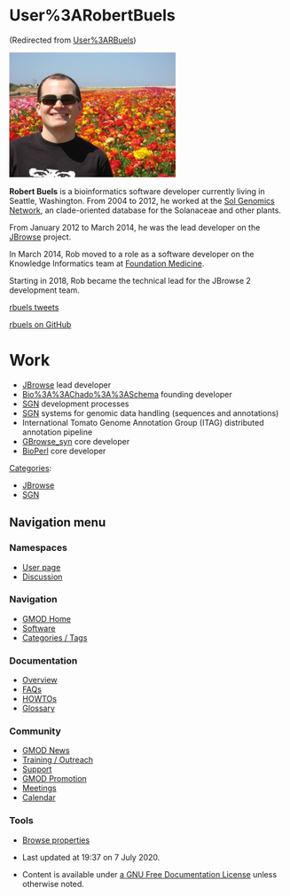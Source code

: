 



<span id="top"></span>




# <span dir="auto">User%3ARobertBuels</span>





(Redirected from
[User%3ARBuels](http://gmod.org/mediawiki/index.php?title=User%3ARBuels&redirect=no "User%3ARBuels"))





<img
src="https://raw.githubusercontent.com/GMOD/gmod.github.io/main/mediawiki/images/thumb/f/fa/Rbuels_and_pretty_flowers.jpg/300px-Rbuels_and_pretty_flowers.jpg"
srcset="https://raw.githubusercontent.com/GMOD/gmod.github.io/main/mediawiki/images/thumb/f/fa/Rbuels_and_pretty_flowers.jpg/450px-Rbuels_and_pretty_flowers.jpg 1.5x, https://raw.githubusercontent.com/GMOD/gmod.github.io/main/mediawiki/images/thumb/f/fa/Rbuels_and_pretty_flowers.jpg/600px-Rbuels_and_pretty_flowers.jpg 2x"
width="300" height="225" alt="Rbuels and pretty flowers.jpg" />

**Robert Buels** is a bioinformatics software developer currently living
in Seattle, Washington. From 2004 to 2012, he worked at the
<a href="http://solgenomics.net" class="external text"
rel="nofollow">Sol Genomics Network</a>, an clade-oriented database for
the Solanaceae and other plants.

From January 2012 to March 2014, he was the lead developer on the
[JBrowse](JBrowse.1 "JBrowse") project.

In March 2014, Rob moved to a role as a software developer on the
Knowledge Informatics team at
<a href="http://foundationmedicine.com" class="external text"
rel="nofollow">Foundation Medicine</a>.

Starting in 2018, Rob became the technical lead for the JBrowse 2
development team.

<a href="http://twitter.com/rbuels" class="external text"
rel="nofollow">rbuels tweets</a>

<a href="http://github.com/rbuels" class="external text"
rel="nofollow">rbuels on GitHub</a>

# <span id="Work" class="mw-headline">Work</span>

- [JBrowse](JBrowse.1 "JBrowse") lead developer
- [Bio%3A%3AChado%3A%3ASchema](Bio%3A%3AChado%3A%3ASchema "Bio%3A%3AChado%3A%3ASchema") founding
  developer
- <a href="http://solgenomics.net" class="external text"
  rel="nofollow">SGN</a> development processes
- <a href="http://solgenomics.net" class="external text"
  rel="nofollow">SGN</a> systems for genomic data handling (sequences
  and annotations)
- International Tomato Genome Annotation Group (ITAG) distributed
  annotation pipeline
- [GBrowse_syn](GBrowse_syn.1 "GBrowse syn") core developer
- <a href="http://bioperl.org" class="external text"
  rel="nofollow">BioPerl</a> core developer




[Categories](Special%3ACategories "Special%3ACategories"):

- [JBrowse](Category%3AJBrowse "Category%3AJBrowse")
- [SGN](Category%3ASGN "Category%3ASGN")






## Navigation menu



### Namespaces

- <span id="ca-nstab-user"><a href="User%3ARobertBuels" accesskey="c"
  title="View the user page [c]">User page</a></span>
- <span id="ca-talk"><a href="User_talk%3ARobertBuels" accesskey="t"
  title="Discussion about the content page [t]">Discussion</a></span>





### Navigation



- <span id="n-GMOD-Home">[GMOD Home](Main_Page)</span>
- <span id="n-Software">[Software](GMOD_Components)</span>
- <span id="n-Categories-.2F-Tags">[Categories /
  Tags](Categories)</span>




### Documentation



- <span id="n-Overview">[Overview](Overview)</span>
- <span id="n-FAQs">[FAQs](Category%3AFAQ)</span>
- <span id="n-HOWTOs">[HOWTOs](Category%3AHOWTO)</span>
- <span id="n-Glossary">[Glossary](Glossary)</span>




### Community



- <span id="n-GMOD-News">[GMOD News](GMOD_News)</span>
- <span id="n-Training-.2F-Outreach">[Training /
  Outreach](Training_and_Outreach)</span>
- <span id="n-Support">[Support](Support)</span>
- <span id="n-GMOD-Promotion">[GMOD Promotion](GMOD_Promotion)</span>
- <span id="n-Meetings">[Meetings](Meetings)</span>
- <span id="n-Calendar">[Calendar](Calendar)</span>




### Tools

- <span id="t-smwbrowselink"><a href="Special%253ABrowse/User%3ARobertBuels" rel="smw-browse">Browse
  properties</a></span>



- <span id="footer-info-lastmod">Last updated at 19:37 on 7 July
  2020.</span>
<!-- - <span id="footer-info-viewcount">55,839 page views.</span> -->
- <span id="footer-info-copyright">Content is available under
  <a href="http://www.gnu.org/licenses/fdl-1.3.html" class="external"
  rel="nofollow">a GNU Free Documentation License</a> unless otherwise
  noted.</span>

<!-- -->



<!-- -->




